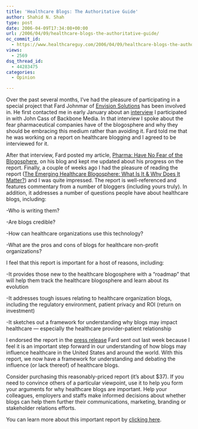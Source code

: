 ```yaml
---
title: 'Healthcare Blogs: The Authoritative Guide'
author: Shahid N. Shah
type: post
date: 2006-04-09T17:34:08+00:00
url: /2006/04/09/healthcare-blogs-the-authoritative-guide/
oc_commit_id:
  - https://www.healthcareguy.com/2006/04/09/healthcare-blogs-the-authoritative-guide/1478769028
views:
  - 2569
dsq_thread_id:
  - 44283475
categories:
  - Opinion

---
```

Over the past several months, I&#8217;ve had the pleasure of participating in a special project that Fard Johnmar of [Envision Solutions][1] has been involved in. He first contacted me in early January about an [interview][2] I participated in with John Cass of Backbone Media. In that interview I spoke about the fear pharmaceutical companies have of the blogosphere and why they should be embracing this medium rather than avoiding it. Fard told me that he was working on a report on healthcare blogging and I agreed to be interviewed for it.

After that interview, Fard posted my article, [Pharma: Have No Fear of the Blogosphere][3], on his blog and kept me updated about his progress on the report. Finally, a couple of weeks ago I had the pleasure of reading the report ([The Emerging Healthcare Blogosphere: What Is It & Why Does It Matter?][4]) and I was quite impressed. The report is well-referenced and features commentary from a number of bloggers (including yours truly). In addition, it addresses a number of questions people have about healthcare blogs, including:

-Who is writing them?
  
-Are blogs credible?
  
-How can healthcare organizations use this technology?
  
-What are the pros and cons of blogs for healthcare non-profit organizations?

I feel that this report is important for a host of reasons, including:

-It provides those new to the healthcare blogosphere with a &#8220;roadmap&#8221; that will help them track the healthcare blogosphere and learn about its evolution

-It addresses tough issues relating to healthcare organization blogs, including the regulatory environment, patient privacy and ROI (return on investment)

-It sketches out a framework for understanding why blogs may impact healthcare &#8212; especially the healthcare provider-patient relationship

I endorsed the report in the [press release][5] Fard sent out last week because I feel it is an important step forward in our understanding of how blogs may influence healthcare in the United States and around the world. With this report, we now have a framework for understanding and debating the influence (or lack thereof) of healthcare blogs.

Consider purchasing this reasonably-priced report (it&#8217;s about $37). If you need to convince others of a particular viewpoint, use it to help you form your arguments for why healthcare blogs are important. Help your colleagues, employers and staffs make informed decisions about whether blogs can help them further their communications, marketing, branding or stakeholder relations efforts.

You can learn more about this important report by [clicking here][4].

 [1]: http://www.envisionsolutionsnow.com/
 [2]: http://blogsurvey.backbonemedia.com/archives/2005/12/healthcare_blogging_interview.html
 [3]: http://fardj.prblogs.org/2006/02/05/guest-article-pharma-have-no-fear-of-the-blogosphere/
 [4]: http://www.envisionsolutionsnow.com/spotlight.html
 [5]: http://www.prweb.com/releases/2006/4/prweb368527.htm